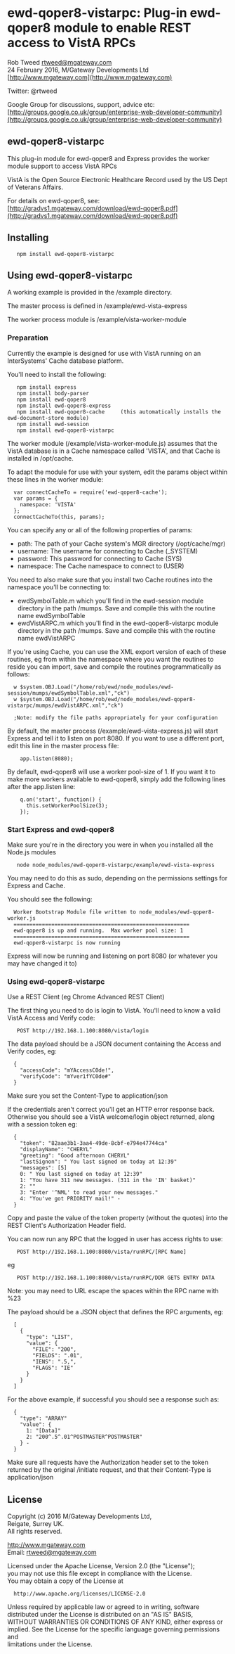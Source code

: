 # ewd-qoper8-vistarpc: Plug-in ewd-qoper8 module to enable REST access to VistA RPCs
 
Rob Tweed <rtweed@mgateway.com>  
24 February 2016, M/Gateway Developments Ltd [http://www.mgateway.com](http://www.mgateway.com)  

Twitter: @rtweed

Google Group for discussions, support, advice etc: [http://groups.google.co.uk/group/enterprise-web-developer-community](http://groups.google.co.uk/group/enterprise-web-developer-community)


## ewd-qoper8-vistarpc

This plug-in module for ewd-qoper8 and Express provides the worker module support to access VistA RPCs

VistA is the Open Source Electronic Healthcare Record used by the US Dept of Veterans Affairs.

For details on ewd-qoper8, see:
  [http://gradvs1.mgateway.com/download/ewd-qoper8.pdf](http://gradvs1.mgateway.com/download/ewd-qoper8.pdf)

## Installing

       npm install ewd-qoper8-vistarpc
	   
## Using ewd-qoper8-vistarpc

A working example is provided in the /example directory.

The master process is defined in /example/ewd-vista-express

The worker process module is /example/vista-worker-module

### Preparation

Currently the example is designed for use with VistA running on an InterSystems' Cache database platform.

You'll need to install the following:

       npm install express
       npm install body-parser
       npm install ewd-qoper8
       npm install ewd-qoper8-express
       npm install ewd-qoper8-cache     (this automatically installs the ewd-document-store module)
       npm install ewd-session
       npm install ewd-qoper8-vistarpc       

The worker module (/example/vista-worker-module.js) assumes that the VistA database is in a Cache namespace called 'VISTA', and
that Cache is installed in /opt/cache.

To adapt the module for use with your system, edit the params object within these lines in the worker module:

      var connectCacheTo = require('ewd-qoper8-cache');
      var params = {
        namespace: 'VISTA'
      };
      connectCacheTo(this, params);

You can specify any or all of the following properties of params:

- path: The path of your Cache system's MGR directory (/opt/cache/mgr)
- username: The username for connecting to Cache (_SYSTEM)
- password: This password for connecting to Cache (SYS)
- namespace: The Cache namespace to connect to (USER)

You need to also make sure that you install two Cache routines into the namespace you'll be connecting to:

- ewdSymbolTable.m which you'll find in the ewd-session module directory in the path /mumps.  Save and compile this with the
routine name ewdSymbolTable
- ewdVistARPC.m which you'll find in the ewd-qoper8-vistarpc module directory in the path /mumps.  Save and compile this with the
routine name ewdVistARPC

If you're using Cache, you can use the XML export version of each of these routines, eg from within the namespace where you
want the routines to reside you can import, save and compile the routines programmatically as follows:

      w $system.OBJ.Load("/home/rob/ewd/node_modules/ewd-session/mumps/ewdSymbolTable.xml","ck")
      w $system.OBJ.Load("/home/rob/ewd/node_modules/ewd-qoper8-vistarpc/mumps/ewdVistARPC.xml","ck")

      ;Note: modify the file paths appropriately for your configuration


By default, the master process (/example/ewd-vista-express.js) will start Express and tell it to listen on port 8080.
If you want to use a different port, edit this line in the master process file:

        app.listen(8080);

By default, ewd-qoper8 will use a worker pool-size of 1.  If you want it to make more workers available to ewd-qoper8, 
simply add the following lines after the app.listen line:

        q.on('start', function() {
          this.setWorkerPoolSize(3);
        });

### Start Express and ewd-qoper8

Make sure you're in the directory you were in when you installed all the Node.js modules

       node node_modules/ewd-qoper8-vistarpc/example/ewd-vista-express

You may need to do this as sudo, depending on the permissions settings for Express and Cache.

You should see the following:

      Worker Bootstrap Module file written to node_modules/ewd-qoper8-worker.js
      ========================================================
      ewd-qoper8 is up and running.  Max worker pool size: 1
      ========================================================
      ewd-qoper8-vistarpc is now running

Express will now be running and listening on port 8080 (or whatever you may have changed it to)

### Using ewd-qoper8-vistarpc

Use a REST Client (eg Chrome Advanced REST Client)

The first thing you need to do is login to VistA.  You'll need to know a valid VistA Access and Verify code:


       POST http://192.168.1.100:8080/vista/login

The data payload should be a JSON document containing the Access and Verify codes, eg:

      {
        "accessCode": "mYAccessC0de!",
        "verifyCode": "mYver1fYC0de#"
      }

Make sure you set the Content-Type to application/json

If the credentials aren't correct you'll get an HTTP error response back. Otherwise you should see a VistA
welcome/login object returned, along with a session token eg:


      {
        "token": "82aae3b1-3aa4-49de-8cbf-e794e47744ca"
        "displayName": "CHERYL"
        "greeting": "Good afternoon CHERYL"
        "lastSignon": " You last signed on today at 12:39"
        "messages": [5]
        0: " You last signed on today at 12:39"
        1: "You have 311 new messages. (311 in the 'IN' basket)"
        2: ""
        3: "Enter '^NML' to read your new messages."
        4: "You've got PRIORITY mail!" -
      }

Copy and paste the value of the token property (without the quotes) into the REST Client's Authorization Header field.

You can now run any RPC that the logged in user has access rights to use:

       POST http://192.168.1.100:8080/vista/runRPC/[RPC Name]

eg

       POST http://192.168.1.100:8080/vista/runRPC/DDR GETS ENTRY DATA

Note: you may need to URL escape the spaces within the RPC name with %23

The payload should be a JSON object that defines the RPC arguments, eg:

      [
        {
          "type": "LIST",
          "value": {
            "FILE": "200",
            "FIELDS": ".01",
            "IENS": ".5,",
            "FLAGS": "IE"
          }
        }
      ]

For the above example, if successful you should see a response such as:

      {
        "type": "ARRAY"
        "value": {
          1: "[Data]"
          2: "200^.5^.01^POSTMASTER^POSTMASTER"
        } -
      }


Make sure all requests have the Authorization header set to the token returned by the original /initiate request, and
that their Content-Type is application/json


## License

 Copyright (c) 2016 M/Gateway Developments Ltd,                           
 Reigate, Surrey UK.                                                      
 All rights reserved.                                                     
                                                                           
  http://www.mgateway.com                                                  
  Email: rtweed@mgateway.com                                               
                                                                           
                                                                           
  Licensed under the Apache License, Version 2.0 (the "License");          
  you may not use this file except in compliance with the License.         
  You may obtain a copy of the License at                                  
                                                                           
      http://www.apache.org/licenses/LICENSE-2.0                           
                                                                           
  Unless required by applicable law or agreed to in writing, software      
  distributed under the License is distributed on an "AS IS" BASIS,        
  WITHOUT WARRANTIES OR CONDITIONS OF ANY KIND, either express or implied. 
  See the License for the specific language governing permissions and      
   limitations under the License.      
